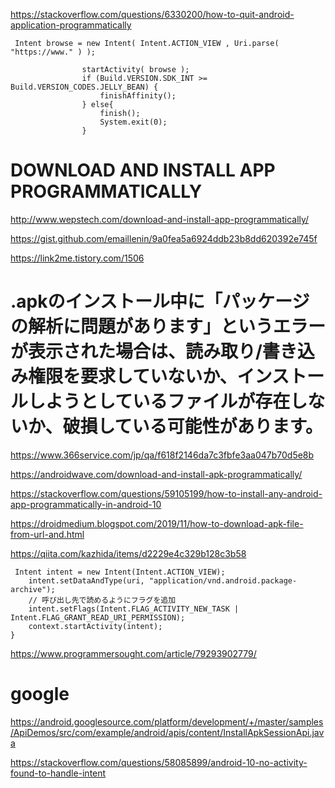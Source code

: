 https://stackoverflow.com/questions/6330200/how-to-quit-android-application-programmatically

```
 Intent browse = new Intent( Intent.ACTION_VIEW , Uri.parse( "https://www." ) );

                startActivity( browse );
                if (Build.VERSION.SDK_INT >= Build.VERSION_CODES.JELLY_BEAN) {
                    finishAffinity();
                } else{
                    finish();
                    System.exit(0);
                }
```


# DOWNLOAD AND INSTALL APP PROGRAMMATICALLY
http://www.wepstech.com/download-and-install-app-programmatically/

https://gist.github.com/emaillenin/9a0fea5a6924ddb23b8dd620392e745f

https://link2me.tistory.com/1506

# .apkのインストール中に「パッケージの解析に問題があります」というエラーが表示された場合は、読み取り/書き込み権限を要求していないか、インストールしようとしているファイルが存在しないか、破損している可能性があります。
https://www.366service.com/jp/qa/f618f2146da7c3fbfe3aa047b70d5e8b

https://androidwave.com/download-and-install-apk-programmatically/


https://stackoverflow.com/questions/59105199/how-to-install-any-android-app-programmatically-in-android-10



https://droidmedium.blogspot.com/2019/11/how-to-download-apk-file-from-url-and.html

https://qiita.com/kazhida/items/d2229e4c329b128c3b58
```
 Intent intent = new Intent(Intent.ACTION_VIEW);
    intent.setDataAndType(uri, "application/vnd.android.package-archive");
    // 呼び出し先で読めるようにフラグを追加
    intent.setFlags(Intent.FLAG_ACTIVITY_NEW_TASK | Intent.FLAG_GRANT_READ_URI_PERMISSION);
    context.startActivity(intent);
}
```

https://www.programmersought.com/article/79293902779/

# google
https://android.googlesource.com/platform/development/+/master/samples/ApiDemos/src/com/example/android/apis/content/InstallApkSessionApi.java


https://stackoverflow.com/questions/58085899/android-10-no-activity-found-to-handle-intent
